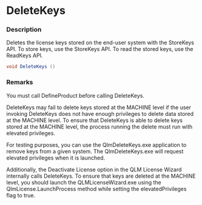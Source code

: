 # DeleteKeys

### Description

Deletes the license keys stored on the end-user system with the StoreKeys API. To store keys, use the StoreKeys API. To read the stored keys, use the ReadKeys API.

```c#
void DeleteKeys ()
```

### Remarks

You must call DefineProduct before calling DeleteKeys.

DeleteKeys may fail to delete keys stored at the MACHINE level if the user invoking DeleteKeys does not have enough privileges to delete data stored at the MACHINE level. To ensure that DeleteKeys is able to delete keys stored at the MACHINE level, the process running the delete must run with elevated privileges.

For testing purposes, you can use the QlmDeleteKeys.exe application to remove keys from a given system. The QlmDeleteKeys.exe will request elevated privileges when it is launched.

Additionally, the Deactivate License option in the QLM License Wizard internally calls DeleteKeys. To ensure that keys are deleted at the MACHINE level, you should launch the QLMLicenseWizard.exe using the QlmLicense.LaunchProcess method while setting the elevatedPrivileges flag to true.
